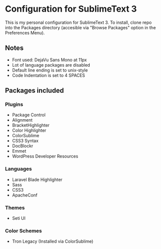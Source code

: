 # Configuration for SublimeText 3

This is my personal configuration for SublimeText 3.
To install, clone repo into the Packages directory (accesible via "Browse Packages" option in the Preferences Menu).

## Notes

* Font used: DejaVu Sans Mono at 11px
* Lot of language packages are disabled
* Default line ending is set to unix-style
* Code Indentation is set to 4 SPACES

## Packages included

### Plugins

* Package Control
* Alignment
* BracketHighlighter
* Color Highlighter
* ColorSublime
* CSS3 Syntax
* DocBlockr
* Emmet
* WordPress Developer Resources

### Languages

* Laravel Blade Highlighter
* Sass
* CSS3
* ApacheConf

### Themes

* Seti UI

### Color Schemes

* Tron Legacy (Installed via ColorSublime)
